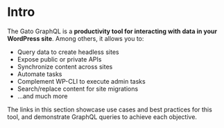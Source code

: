 # Intro

The Gato GraphQL is a **productivity tool for interacting with data in your WordPress site**. Among others, it allows you to:

- Query data to create headless sites
- Expose public or private APIs
- Synchronize content across sites
- Automate tasks
- Complement WP-CLI to execute admin tasks
- Search/replace content for site migrations
- ...and much more

The links in this section showcase use cases and best practices for this tool, and demonstrate GraphQL queries to achieve each objective.
